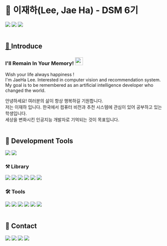 # 🦫 </a> 이재하(Lee, Jae Ha) - DSM 6기  
<a href="https://www.github.com/CV-JaeHa"><img src="https://img.shields.io/badge/Github-black?style=for-the-badge&logo=github&logoColor=white"></a> <!-- Github -->
<a href="http://portfolio-jaeha.kro.kr"><img src="https://img.shields.io/badge/PortFolio-5468FF?style=for-the-badge&logo=Adobe Illustrator&logoColor=white"></a> <!-- Portfolio(Notion) -->
<a href="https://velog.io/@taki0412"><img src="https://img.shields.io/badge/Velog-4FC08D?style=for-the-badge&logo=Vimeo&logoColor=white"> <!-- Velog -->
</br></br>
  
## 🎤 </a> Introduce
### I'll Remain In Your Memory! <img src="https://media.giphy.com/media/hvRJCLFzcasrR4ia7z/giphy.gif" width="25px">
Wish your life always happiness !  
I'm JaeHa Lee. Interested in computer vision and recommendation system.  
My goal is to be remembered as an artificial intelligence developer who changed the world.

안녕하세요! 여러분의 삶이 항상 행복하길 기원합니다.  
저는 이재하 입니다. 한국에서 컴퓨터 비전과 추천 시스템에 관심이 있어 공부하고 있는 학생입니다.  
세상을 변화시킨 인공지능 개발자로 기억되는 것이 목표입니다.
</br></br>

## 🔨 </a> Development Tools
<img src="https://img.shields.io/badge/C-A8B9CC?style=for-the-badge&logo=C&logoColor=white"> <img src="https://img.shields.io/badge/Python-3776AB?style=for-the-badge&logo=python&logoColor=white">

### ⚒️ </a> Library
<img src="https://img.shields.io/badge/Pytorch-EE4C2C?style=for-the-badge&logo=pytorch&logoColor=white"> <img src="https://img.shields.io/badge/OpenCV-5C3EE8?style=for-the-badge&logo=openCV&logoColor=white"> <img src="https://img.shields.io/badge/Sickit_Learn-F7931E?style=for-the-badge&logo=scikit-learn&logoColor=white"> <img src="https://img.shields.io/badge/Numpy-013243?style=for-the-badge&logo=numpy&logoColor=white"> <img src="https://img.shields.io/badge/pandas-150458?style=for-the-badge&logo=pandas&logoColor=white"> <img src="https://img.shields.io/badge/flask-black?style=for-the-badge&logo=flask&logoColor=white">

### 🛠️ </a> Tools
<img src="https://img.shields.io/badge/Pycharm-black?style=for-the-badge&logo=pycharm&logoColor=white"> <img src="https://img.shields.io/badge/VS_Code-007ACC?style=for-the-badge&logo=Visual Studio Code&logoColor=white"> <img src="https://img.shields.io/badge/Anaconda-44A833?style=for-the-badge&logo=anaconda&logoColor=white"> <img src="https://img.shields.io/badge/Docker-2496ED?style=for-the-badge&logo=docker&logoColor=white"> <img src="https://img.shields.io/badge/Notion-black?style=for-the-badge&logo=notion&logoColor=white"> <img src="https://img.shields.io/badge/Slack-4A154B?style=for-the-badge&logo=slack&logoColor=white">
</br></br>

## 📝 Contact
<a href="mailto:taki041210@naver.com"><img src="https://img.shields.io/badge/Naver-03C75A?style=for-the-badge&logo=naver&logoColor=white"></a>
<a href="matilto:taki041210@gmail.com"><img src="https://img.shields.io/badge/Gmail-EA4335?style=for-the-badge&logo=gmail&logoColor=white"></a>
<a href="https://www.facebook.com/JaeHa0412/"><img src="https://img.shields.io/badge/Facebook-1877F2?style=for-the-badge&logo=facebook&logoColor=white"></a>
<a href="https://www.instagram.com/jae_ha_0412/"><img src="https://img.shields.io/badge/Instargram-E4405F?style=for-the-badge&logo=Instagram&logoColor=white">
</br>
